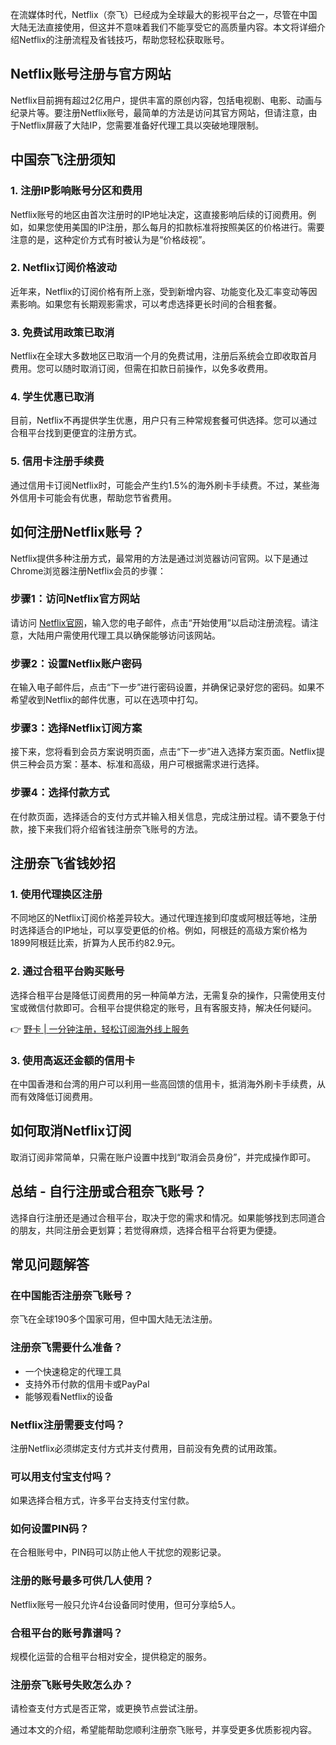 在流媒体时代，Netflix（奈飞）已经成为全球最大的影视平台之一，尽管在中国大陆无法直接使用，但这并不意味着我们不能享受它的高质量内容。本文将详细介绍Netflix的注册流程及省钱技巧，帮助您轻松获取账号。

## Netflix账号注册与官方网站

Netflix目前拥有超过2亿用户，提供丰富的原创内容，包括电视剧、电影、动画与纪录片等。要注册Netflix账号，最简单的方法是访问其官方网站，但请注意，由于Netflix屏蔽了大陆IP，您需要准备好代理工具以突破地理限制。

## 中国奈飞注册须知

### 1. 注册IP影响账号分区和费用

Netflix账号的地区由首次注册时的IP地址决定，这直接影响后续的订阅费用。例如，如果您使用美国的IP注册，那么每月的扣款标准将按照美区的价格进行。需要注意的是，这种定价方式有时被认为是“价格歧视”。

### 2. Netflix订阅价格波动

近年来，Netflix的订阅价格有所上涨，受到新增内容、功能变化及汇率变动等因素影响。如果您有长期观影需求，可以考虑选择更长时间的合租套餐。

### 3. 免费试用政策已取消

Netflix在全球大多数地区已取消一个月的免费试用，注册后系统会立即收取首月费用。您可以随时取消订阅，但需在扣款日前操作，以免多收费用。

### 4. 学生优惠已取消

目前，Netflix不再提供学生优惠，用户只有三种常规套餐可供选择。您可以通过合租平台找到更便宜的注册方式。

### 5. 信用卡注册手续费

通过信用卡订阅Netflix时，可能会产生约1.5%的海外刷卡手续费。不过，某些海外信用卡可能会有优惠，帮助您节省费用。

## 如何注册Netflix账号？

Netflix提供多种注册方式，最常用的方法是通过浏览器访问官网。以下是通过Chrome浏览器注册Netflix会员的步骤：

### 步骤1：访问Netflix官方网站

请访问 [Netflix官网](https://bit.ly/bewildcard)，输入您的电子邮件，点击“开始使用”以启动注册流程。请注意，大陆用户需使用代理工具以确保能够访问该网站。

### 步骤2：设置Netflix账户密码

在输入电子邮件后，点击“下一步”进行密码设置，并确保记录好您的密码。如果不希望收到Netflix的邮件优惠，可以在选项中打勾。

### 步骤3：选择Netflix订阅方案

接下来，您将看到会员方案说明页面，点击“下一步”进入选择方案页面。Netflix提供三种会员方案：基本、标准和高级，用户可根据需求进行选择。

### 步骤4：选择付款方式

在付款页面，选择适合的支付方式并输入相关信息，完成注册过程。请不要急于付款，接下来我们将介绍省钱注册奈飞账号的方法。

## 注册奈飞省钱妙招

### 1. 使用代理换区注册

不同地区的Netflix订阅价格差异较大。通过代理连接到印度或阿根廷等地，注册时选择适合的IP地址，可以享受更低的价格。例如，阿根廷的高级方案价格为1899阿根廷比索，折算为人民币约82.9元。

### 2. 通过合租平台购买账号

选择合租平台是降低订阅费用的另一种简单方法，无需复杂的操作，只需使用支付宝或微信付款即可。合租平台提供稳定的账号，且有客服支持，解决任何疑问。

👉 [野卡 | 一分钟注册，轻松订阅海外线上服务](https://bit.ly/bewildcard)

### 3. 使用高返还金额的信用卡

在中国香港和台湾的用户可以利用一些高回馈的信用卡，抵消海外刷卡手续费，从而有效降低订阅费用。

## 如何取消Netflix订阅

取消订阅非常简单，只需在账户设置中找到“取消会员身份”，并完成操作即可。

## 总结 - 自行注册或合租奈飞账号？

选择自行注册还是通过合租平台，取决于您的需求和情况。如果能够找到志同道合的朋友，共同注册会更划算；若觉得麻烦，选择合租平台将更为便捷。

## 常见问题解答

### 在中国能否注册奈飞账号？

奈飞在全球190多个国家可用，但中国大陆无法注册。

### 注册奈飞需要什么准备？

- 一个快速稳定的代理工具
- 支持外币付款的信用卡或PayPal
- 能够观看Netflix的设备

### Netflix注册需要支付吗？

注册Netflix必须绑定支付方式并支付费用，目前没有免费的试用政策。

### 可以用支付宝支付吗？

如果选择合租方式，许多平台支持支付宝付款。

### 如何设置PIN码？

在合租账号中，PIN码可以防止他人干扰您的观影记录。

### 注册的账号最多可供几人使用？

Netflix账号一般只允许4台设备同时使用，但可分享给5人。

### 合租平台的账号靠谱吗？

规模化运营的合租平台相对安全，提供稳定的服务。

### 注册奈飞账号失败怎么办？

请检查支付方式是否正常，或更换节点尝试注册。

通过本文的介绍，希望能帮助您顺利注册奈飞账号，并享受更多优质影视内容。